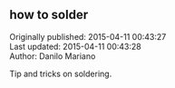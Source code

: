 ## how to solder  
Originally published: 2015-04-11 00:43:27  
Last updated: 2015-04-11 00:43:28  
Author: Danilo Mariano  
  
Tip and tricks on soldering.